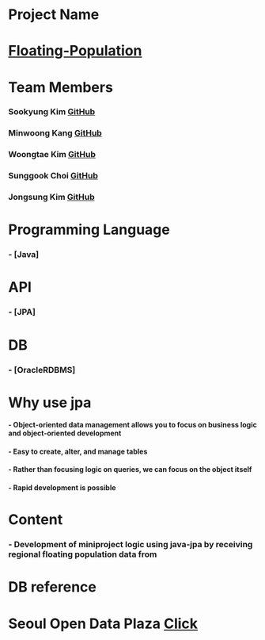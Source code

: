 # Project Name
# [Floating-Population](https://github.com/angle2v/Floating-Population)

# Team Members

### Sookyung Kim [GitHub](https://github.com/sooish)
### Minwoong Kang [GitHub](https://github.com/happymwkang)
### Woongtae Kim [GitHub](https://github.com/angle2v)
### Sunggook Choi [GitHub](https://github.com/SunggookCHOI)
### Jongsung Kim [GitHub](https://github.com/SEJSCloud)

# Programming Language
### - [Java]

# API
### - [JPA]
# DB
### - [OracleRDBMS]
# Why use jpa
#### - Object-oriented data management allows you to focus on business logic and object-oriented development
#### - Easy to create, alter, and manage tables
#### - Rather than focusing logic on queries, we can focus on the object itself
#### - Rapid development is possible

# Content
### - Development of miniproject logic using java-jpa by receiving regional floating population data from

# DB reference
# Seoul Open Data Plaza [Click](https://data.seoul.go.kr/)
